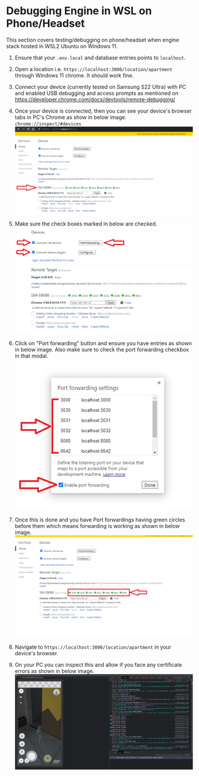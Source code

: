 # Debugging Engine in WSL on Phone/Headset

This section covers testing/debugging on phone/headset when engine stack hosted in WSL2 Ubuntu on Windows 11.

1. Ensure that your `.env.local` and database entries points to `localhost`.

2. Open a location i.e. `https://localhost:3000/location/apartment` through Windows 11 chrome. It should work fine.

3. Connect your device (currently tested on Samsung S22 Ultra) with PC and enabled USB debugging and access prompts as mentioned on <https://developer.chrome.com/docs/devtools/remote-debugging/>

4. Once your device is connected, then you can see your device's browser tabs in PC's Chrome as show in below image. `chrome://inspect/#devices`
![Device connected to PC Chrome](./images/debugging_device_wsl_1.png)

5. Make sure the check boxes marked in below are checked.
![Remote Devtool Options](./images/debugging_device_wsl_2.png)

6. Click on "Port forwarding" button and ensure you have entries as shown in below image. Also make sure to check the port forwarding checkbox in that modal.
![Port Forwarding Options](./images/debugging_device_wsl_3.png)

7. Once this is done and you have Port forwardings having green circles before them which means forwarding is working as shown in below image.
![Port Forwarding Enabled](./images/debugging_device_wsl_4.png)

8. Navigate to `https://localhost:3000/location/apartment` in your device's browser.

9. On your PC you can inspect this and allow if you face any certificate errors as shown in below image.
![Remote Debugging](./images/debugging_device_wsl_5.png)
